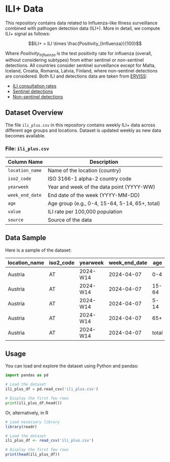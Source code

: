 # ILI+ Data

This repository contains data related to Influenza-like Illness surveillance combined with pathogen detection data (ILI+). More in detail, we compute ILI+ signal as follows:

$$ILI+ = ILI \times \frac{Positivity_{Influenza}}{100}$$

Where $Positivity_{Influenza}$ is the test positivity rate for influenza (overall, without considering subtypes) from either sentinel or non-sentinel detections. All countries consider sentinel surveillance except for Malta, Iceland, Croatia, Romania, Latvia, Finland, where non-sentinel detections are considered. Both ILI and detections data are taken from [ERVISS](https://erviss.org/): 
- [ILI consultation rates](https://github.com/EU-ECDC/Respiratory_viruses_weekly_data/blob/main/data/ILIARIRates.csv)
- [Sentinel detections](https://github.com/EU-ECDC/Respiratory_viruses_weekly_data/blob/main/data/sentinelTestsDetectionsPositivity.csv)
- [Non-sentinel detections](https://github.com/EU-ECDC/Respiratory_viruses_weekly_data/blob/main/data/nonSentinelTestsDetections.csv)


## Dataset Overview

The file `ili_plus.csv` in this repository contains weekly ILI+ data across different age groups and locations. Dataset is updated weekly as new data becomes available.

### File: `ili_plus.csv`

| Column Name   | Description                             |
|---------------|-----------------------------------------|
| `location_name` | Name of the location (country)          |
| `iso2_code`   | ISO 3166-1 alpha-2 country code         |
| `yearweek`    | Year and week of the data point (YYYY-WW)|
| `week_end_date`| End date of the week (YYYY-MM-DD)       |
| `age`         | Age group (e.g., 0-4, 15-64, 5-14, 65+, total)|
| `value`       | ILI rate per 100,000 population          |
| `source`      | Source of the data                       |

## Data Sample

Here is a sample of the dataset:

| location_name | iso2_code | yearweek | week_end_date | age   | value      | source  |
|---------------|-----------|----------|---------------|-------|------------|---------|
| Austria       | AT        | 2024-W14 | 2024-04-07    | 0-4   | 0.000000   | sentinel|
| Austria       | AT        | 2024-W14 | 2024-04-07    | 15-64 | 145.060920 | sentinel|
| Austria       | AT        | 2024-W14 | 2024-04-07    | 5-14  | 156.486207 | sentinel|
| Austria       | AT        | 2024-W14 | 2024-04-07    | 65+   | 68.945977  | sentinel|
| Austria       | AT        | 2024-W14 | 2024-04-07    | total | 121.703448 | sentinel|


## Usage

You can load and explore the dataset using Python and pandas:

```python
import pandas as pd

# Load the dataset
ili_plus_df = pd.read_csv('ili_plus.csv')

# Display the first few rows
print(ili_plus_df.head())
```
Or, alternatively, in R

```R
# Load necessary library
library(readr)

# Load the dataset
ili_plus_df <- read_csv('ili_plus.csv')

# Display the first few rows
print(head(ili_plus_df))
```